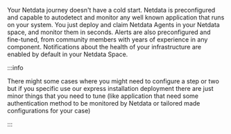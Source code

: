 <!--
title: "Zero configuration"
sidebar_label: "Zero configuration"
custom_edit_url: "https://github.com/netdata/netdata/blob/master/docs/concepts/netdata-architecture/zero-configuration.md"
sidebar_position: "500"
learn_status: "Unpublished"
learn_topic_type: "Concepts"
learn_rel_path: "Concepts/Netdata architecture"
learn_docs_purpose: "Explain what Netdata can do out of the box"
-->

Your Netdata journey doesn't have a cold start. Netdata is preconfigured and capable to autodetect and monitor any well
known application that runs on your system. You just deploy and claim Netdata Agents in your Netdata space, and monitor
them in seconds. Alerts are also preconfigured and fine-tuned, from community members with years of experience in any
component. Notifications about the health of your infrastructure are enabled by default in your Netdata Space.

:::info

There might some cases where you might need to configure a step or two but if you specific use our express installation
deployment there are just minor things that you need to tune (like application that need some authentication method to
be monitored by Netdata or tailored made configurations for your case)

:::
